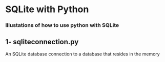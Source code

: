 # SQLite with Python
### Illustations of how to use python with SQLite

## 1- sqliteconnection.py
An SQLite database connection to a database that resides in the memory
